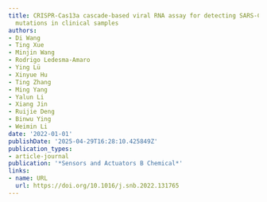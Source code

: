 ```yaml
---
title: CRISPR-Cas13a cascade-based viral RNA assay for detecting SARS-CoV-2 and its
  mutations in clinical samples
authors:
- Di Wang
- Ting Xue
- Minjin Wang
- Rodrigo Ledesma‐Amaro
- Ying Lü
- Xinyue Hu
- Ting Zhang
- Ming Yang
- Yalun Li
- Xiang Jin
- Ruijie Deng
- Binwu Ying
- Weimin Li
date: '2022-01-01'
publishDate: '2025-04-29T16:28:10.425849Z'
publication_types:
- article-journal
publication: '*Sensors and Actuators B Chemical*'
links:
- name: URL
  url: https://doi.org/10.1016/j.snb.2022.131765
---
```

